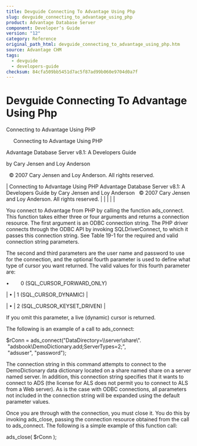 ```yaml
---
title: Devguide Connecting To Advantage Using Php
slug: devguide_connecting_to_advantage_using_php
product: Advantage Database Server
component: Developer’s Guide
version: "12"
category: Reference
original_path_html: devguide_connecting_to_advantage_using_php.htm
source: Advantage CHM
tags:
  - devguide
  - developers-guide
checksum: 84cfa509bb5451d7ac5f87ad99b060e9704d0a7f
---
```


# Devguide Connecting To Advantage Using Php

Connecting to Advantage Using PHP

     Connecting to Advantage Using PHP

Advantage Database Server v8.1: A Developers Guide

by Cary Jensen and Loy Anderson

  © 2007 Cary Jensen and Loy Anderson. All rights reserved.

| Connecting to Advantage Using PHP  Advantage Database Server v8.1: A Developers Guide  by Cary Jensen and Loy Anderson    © 2007 Cary Jensen and Loy Anderson. All rights reserved. |  |  |  |  |

You connect to Advantage from PHP by calling the function ads\_connect. This function takes either three or four arguments and returns a connection resource. The first argument is an ODBC connection string. The PHP driver connects through the ODBC API by invoking SQLDriverConnect, to which it passes this connection string. See Table 19-1 for the required and valid connection string parameters.

The second and third parameters are the user name and password to use for the connection, and the optional fourth parameter is used to define what type of cursor you want returned. The valid values for this fourth parameter are:

•        0 (SQL\_CURSOR\_FORWARD\_ONLY)

| • | 1 (SQL\_CURSOR\_DYNAMIC) |

| • | 2 (SQL\_CURSOR\_KEYSET\_DRIVEN) |

If you omit this parameter, a live (dynamic) cursor is returned.

The following is an example of a call to ads\_connect:

$rConn = ads\_connect("DataDirectory=\\\\server\\share\\".  
  "adsbook\\DemoDictionary.add;ServerTypes=2;",   
  "adsuser", "password");

The connection string in this command attempts to connect to the DemoDictionary data dictionary located on a share named share on a server named server. In addition, this connection string specifies that it wants to connect to ADS (the license for ALS does not permit you to connect to ALS from a Web server). As is the case with ODBC connections, all parameters not included in the connection string will be expanded using the default parameter values.

Once you are through with the connection, you must close it. You do this by invoking ads\_close, passing the connection resource obtained from the call to ads\_connect. The following is a simple example of this function call:

ads\_close( $rConn );
